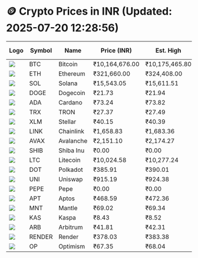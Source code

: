 # 🪙 Crypto Prices in INR (Updated: 2025-07-20 12:28:56)

| Logo | Symbol | Name       | Price (INR) | Est. High | Est. Low | Gross Profit | Fees | Net Profit | ROI % |
|------|--------|------------|-------------|-----------|----------|---------------|------|-------------|--------|
| ![](https://coin-images.coingecko.com/coins/images/1/large/bitcoin.png?1696501400) | BTC    | Bitcoin    | ₹10,164,676.00 | ₹10,175,465.80 | ₹10,153,886.20 | ₹212.53 | ₹200.00 | ₹12.53 | 0.01% |
| ![](https://coin-images.coingecko.com/coins/images/279/large/ethereum.png?1696501628) | ETH    | Ethereum   | ₹321,660.00 | ₹324,408.00 | ₹318,912.00 | ₹1,723.36 | ₹200.00 | ₹1,523.36 | 1.52% |
| ![](https://coin-images.coingecko.com/coins/images/4128/large/solana.png?1718769756) | SOL    | Solana     | ₹15,543.05 | ₹15,611.51 | ₹15,474.59 | ₹884.75 | ₹200.00 | ₹684.75 | 0.68% |
| ![](https://coin-images.coingecko.com/coins/images/5/large/dogecoin.png?1696501409) | DOGE   | Dogecoin   | ₹21.73 | ₹21.94 | ₹21.52 | ₹1,937.60 | ₹200.00 | ₹1,737.60 | 1.74% |
| ![](https://coin-images.coingecko.com/coins/images/975/large/cardano.png?1696502090) | ADA    | Cardano    | ₹73.24 | ₹73.82 | ₹72.66 | ₹1,597.86 | ₹200.00 | ₹1,397.86 | 1.40% |
| ![](https://coin-images.coingecko.com/coins/images/1094/large/tron-logo.png?1696502193) | TRX    | TRON       | ₹27.37 | ₹27.49 | ₹27.25 | ₹891.79 | ₹200.00 | ₹691.79 | 0.69% |
| ![](https://coin-images.coingecko.com/coins/images/100/large/fmpFRHHQ_400x400.jpg?1735231350) | XLM    | Stellar    | ₹40.15 | ₹40.39 | ₹39.91 | ₹1,210.27 | ₹200.00 | ₹1,010.27 | 1.01% |
| ![](https://coin-images.coingecko.com/coins/images/877/large/chainlink-new-logo.png?1696502009) | LINK   | Chainlink  | ₹1,658.83 | ₹1,683.36 | ₹1,634.30 | ₹3,002.39 | ₹200.00 | ₹2,802.39 | 2.80% |
| ![](https://coin-images.coingecko.com/coins/images/12559/large/Avalanche_Circle_RedWhite_Trans.png?1696512369) | AVAX   | Avalanche  | ₹2,151.10 | ₹2,174.27 | ₹2,127.93 | ₹2,177.89 | ₹200.00 | ₹1,977.89 | 1.98% |
| ![](https://coin-images.coingecko.com/coins/images/11939/large/shiba.png?1696511800) | SHIB   | Shiba Inu  | ₹0.00 | ₹0.00 | ₹0.00 | ₹1,306.53 | ₹200.00 | ₹1,106.53 | 1.11% |
| ![](https://coin-images.coingecko.com/coins/images/2/large/litecoin.png?1696501400) | LTC    | Litecoin   | ₹10,024.58 | ₹10,277.24 | ₹9,771.92 | ₹5,171.14 | ₹200.00 | ₹4,971.14 | 4.97% |
| ![](https://coin-images.coingecko.com/coins/images/12171/large/polkadot.png?1696512008) | DOT    | Polkadot   | ₹385.91 | ₹390.01 | ₹381.81 | ₹2,146.61 | ₹200.00 | ₹1,946.61 | 1.95% |
| ![](https://coin-images.coingecko.com/coins/images/12504/large/uniswap-logo.png?1720676669) | UNI    | Uniswap    | ₹915.19 | ₹924.38 | ₹906.00 | ₹2,029.14 | ₹200.00 | ₹1,829.14 | 1.83% |
| ![](https://coin-images.coingecko.com/coins/images/29850/large/pepe-token.jpeg?1696528776) | PEPE   | Pepe       | ₹0.00 | ₹0.00 | ₹0.00 | ₹2,225.22 | ₹200.00 | ₹2,025.22 | 2.03% |
| ![](https://coin-images.coingecko.com/coins/images/26455/large/aptos_round.png?1696525528) | APT    | Aptos      | ₹468.59 | ₹472.36 | ₹464.82 | ₹1,620.62 | ₹200.00 | ₹1,420.62 | 1.42% |
| ![](https://coin-images.coingecko.com/coins/images/30980/large/Mantle-Logo-mark.png?1739213200) | MNT    | Mantle     | ₹69.02 | ₹69.34 | ₹68.70 | ₹930.12 | ₹200.00 | ₹730.12 | 0.73% |
| ![](https://coin-images.coingecko.com/coins/images/25751/large/kaspa-icon-exchanges.png?1696524837) | KAS    | Kaspa      | ₹8.43 | ₹8.52 | ₹8.34 | ₹2,085.58 | ₹200.00 | ₹1,885.58 | 1.89% |
| ![](https://coin-images.coingecko.com/coins/images/16547/large/arb.jpg?1721358242) | ARB    | Arbitrum   | ₹41.81 | ₹42.31 | ₹41.31 | ₹2,410.92 | ₹200.00 | ₹2,210.92 | 2.21% |
| ![](https://coin-images.coingecko.com/coins/images/11636/large/rndr.png?1696511529) | RENDER | Render     | ₹378.03 | ₹383.38 | ₹372.68 | ₹2,868.92 | ₹200.00 | ₹2,668.92 | 2.67% |
| ![](https://coin-images.coingecko.com/coins/images/25244/large/Optimism.png?1696524385) | OP     | Optimism   | ₹67.35 | ₹68.04 | ₹66.66 | ₹2,074.75 | ₹200.00 | ₹1,874.75 | 1.87% |
